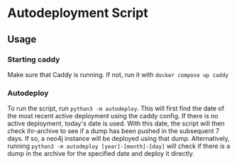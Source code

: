 # Autodeployment Script

## Usage

### Starting caddy
Make sure that Caddy is running. If not, run it with `docker compose up caddy`

### Autodeploy
To run the script, run `python3 -m autodeploy`. This will first find the date
of the most recent active deployment using the caddy config. If there is no
active deployment, today's date is used. With this date, the script will then  
check ihr-archive to see if a dump has been pushed in the subsequent 7 days. If 
so, a neo4j instance will be deployed using that dump. Alternatively, 
running `python3 -m autodeploy [year]-[month]-[day]` will check if 
there is a dump in the archive for the specified date and deploy it directly.